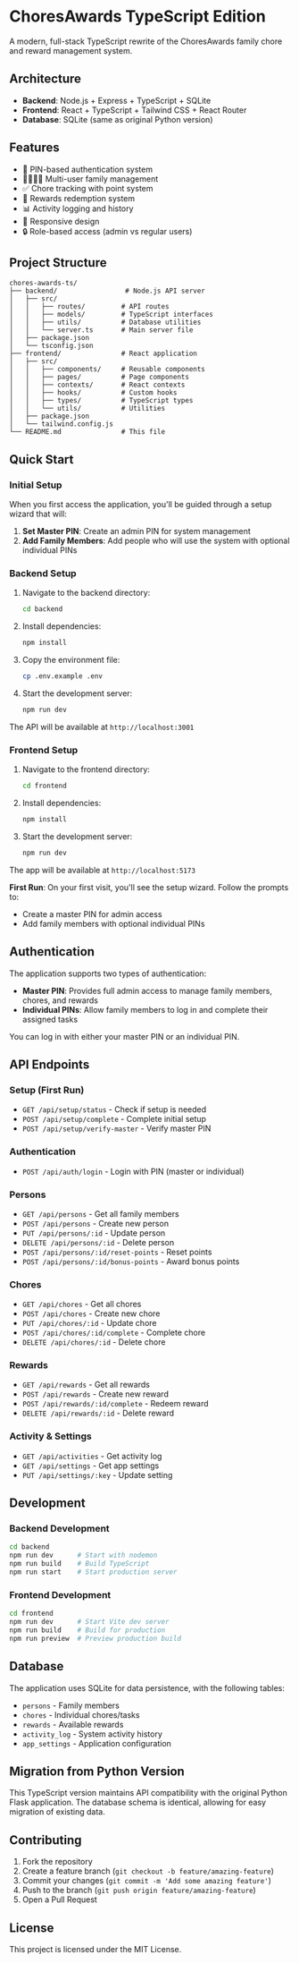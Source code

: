 # ChoresAwards TypeScript Edition

A modern, full-stack TypeScript rewrite of the ChoresAwards family chore and reward management system.

## Architecture

- **Backend**: Node.js + Express + TypeScript + SQLite
- **Frontend**: React + TypeScript + Tailwind CSS + React Router
- **Database**: SQLite (same as original Python version)

## Features

- 🔐 PIN-based authentication system
- 👨‍👩‍👧‍👦 Multi-user family management
- ✅ Chore tracking with point system
- 🎁 Rewards redemption system
- 📊 Activity logging and history
- 📱 Responsive design
- 🔒 Role-based access (admin vs regular users)

## Project Structure

```
chores-awards-ts/
├── backend/                 # Node.js API server
│   ├── src/
│   │   ├── routes/         # API routes
│   │   ├── models/         # TypeScript interfaces
│   │   ├── utils/          # Database utilities
│   │   └── server.ts       # Main server file
│   ├── package.json
│   └── tsconfig.json
├── frontend/               # React application
│   ├── src/
│   │   ├── components/     # Reusable components
│   │   ├── pages/          # Page components
│   │   ├── contexts/       # React contexts
│   │   ├── hooks/          # Custom hooks
│   │   ├── types/          # TypeScript types
│   │   └── utils/          # Utilities
│   ├── package.json
│   └── tailwind.config.js
└── README.md               # This file
```

## Quick Start

### Initial Setup

When you first access the application, you'll be guided through a setup wizard that will:

1. **Set Master PIN**: Create an admin PIN for system management
2. **Add Family Members**: Add people who will use the system with optional individual PINs

### Backend Setup

1. Navigate to the backend directory:

   ```bash
   cd backend
   ```

2. Install dependencies:

   ```bash
   npm install
   ```

3. Copy the environment file:

   ```bash
   cp .env.example .env
   ```

4. Start the development server:
   ```bash
   npm run dev
   ```

The API will be available at `http://localhost:3001`

### Frontend Setup

1. Navigate to the frontend directory:

   ```bash
   cd frontend
   ```

2. Install dependencies:

   ```bash
   npm install
   ```

3. Start the development server:
   ```bash
   npm run dev
   ```

The app will be available at `http://localhost:5173`

**First Run**: On your first visit, you'll see the setup wizard. Follow the prompts to:

- Create a master PIN for admin access
- Add family members with optional individual PINs

## Authentication

The application supports two types of authentication:

- **Master PIN**: Provides full admin access to manage family members, chores, and rewards
- **Individual PINs**: Allow family members to log in and complete their assigned tasks

You can log in with either your master PIN or an individual PIN.

## API Endpoints

### Setup (First Run)

- `GET /api/setup/status` - Check if setup is needed
- `POST /api/setup/complete` - Complete initial setup
- `POST /api/setup/verify-master` - Verify master PIN

### Authentication

- `POST /api/auth/login` - Login with PIN (master or individual)

### Persons

- `GET /api/persons` - Get all family members
- `POST /api/persons` - Create new person
- `PUT /api/persons/:id` - Update person
- `DELETE /api/persons/:id` - Delete person
- `POST /api/persons/:id/reset-points` - Reset points
- `POST /api/persons/:id/bonus-points` - Award bonus points

### Chores

- `GET /api/chores` - Get all chores
- `POST /api/chores` - Create new chore
- `PUT /api/chores/:id` - Update chore
- `POST /api/chores/:id/complete` - Complete chore
- `DELETE /api/chores/:id` - Delete chore

### Rewards

- `GET /api/rewards` - Get all rewards
- `POST /api/rewards` - Create new reward
- `POST /api/rewards/:id/complete` - Redeem reward
- `DELETE /api/rewards/:id` - Delete reward

### Activity & Settings

- `GET /api/activities` - Get activity log
- `GET /api/settings` - Get app settings
- `PUT /api/settings/:key` - Update setting

## Development

### Backend Development

```bash
cd backend
npm run dev      # Start with nodemon
npm run build    # Build TypeScript
npm run start    # Start production server
```

### Frontend Development

```bash
cd frontend
npm run dev      # Start Vite dev server
npm run build    # Build for production
npm run preview  # Preview production build
```

## Database

The application uses SQLite for data persistence, with the following tables:

- `persons` - Family members
- `chores` - Individual chores/tasks
- `rewards` - Available rewards
- `activity_log` - System activity history
- `app_settings` - Application configuration

## Migration from Python Version

This TypeScript version maintains API compatibility with the original Python Flask application. The database schema is identical, allowing for easy migration of existing data.

## Contributing

1. Fork the repository
2. Create a feature branch (`git checkout -b feature/amazing-feature`)
3. Commit your changes (`git commit -m 'Add some amazing feature'`)
4. Push to the branch (`git push origin feature/amazing-feature`)
5. Open a Pull Request

## License

This project is licensed under the MIT License.
